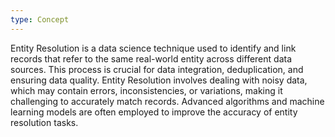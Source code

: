 ```yaml
---
type: Concept
---
```


Entity Resolution is a data science technique used to identify and link records that refer to the same real-world entity across different data sources. This process is crucial for data integration, deduplication, and ensuring data quality. Entity Resolution involves dealing with noisy data, which may contain errors, inconsistencies, or variations, making it challenging to accurately match records. Advanced algorithms and machine learning models are often employed to improve the accuracy of entity resolution tasks.
